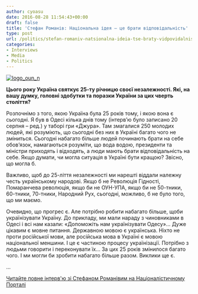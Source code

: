 ```yaml
---
author: cyoasu
date: 2016-08-28 11:54:43+00:00
draft: false
title: 'Стефан Романів: Національна ідея – це брати відповідальність'
type: post
url: /politics/stefan-romaniv-natsionalna-ideia-tse-braty-vidpovidalnist/
categories:
- Interviews
- Media
- Politics
---
```


[![logo_oun_n](http://www.ozeukes.com/wp-content/uploads/2016/08/logo_oun_n.png)
](http://ukrnationalism.com/interview/2253-stefan-romaniv-natsionalna-ideia-tse-braty-vidpovidalnist.html)

**Цього року Україна святкує 25-ту річницю своєї незалежності. Які, на вашу думку, головні здобутки та поразки України за цих чверть століття?**

Розпочнімо з того, якою Україна була 25 років тому, і якою вона є сьогодні. Я був в Одесі кілька днів тому (інтерв’ю було записано 20 серпня – ред.) у таборі гри «Джура». Там змагалися 250 молодих людей, які розуміють, що сьогодні без них в Україні багато чого не зміниться. Сьогодні набагато більше людей починають брати на себе обов’язок, намагаються розуміти, що вода водою, президенти та міністри приходять і відходять, а люди мають брати відповідальність на себе. Якщо думати, чи могла ситуація в Україні бути кращою? Звісно, що могла б.

Важливо, щоб до 25-ліття незалежності ми нарешті віддали належну честь українському народові. Якщо б не Революція Гідності, Помаранчева революція, якщо би не ОУН-УПА, якщо би не 50-тники, 60-тники, 70-тники, Народний Рух, сьогодні, можливо, б не було того, що ми маємо.

Очевидно, що прогрес є. Але потрібно робити набагато більше, щоби українізувати Україну. До прикладу, ми мали нараду з чиновниками в Одесі і всі нам казали: «Допоможіть нам українізувати Одесу»… Дуже цікавим є мовне питання. Державною мовою є українська. Ніхто не проти російської мови, але російська мова в Україні є мовою національної меншини. І це є частиною процесу українізації. Потрібно з людьми говорити і переконувати їх... За цих 25 років змінилося багато чого. І ми могли би зробити набагато більше разом. Виклики ще є.

...

[Читайте повне інтерв'ю зі Стефаном Романівим на Націоналістичному Порталі](http://ukrnationalism.com/interview/2253-stefan-romaniv-natsionalna-ideia-tse-braty-vidpovidalnist.html)
